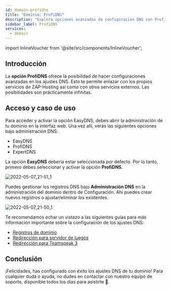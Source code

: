 ```yaml
---
id: domain-profidns
title: "Dominio: ProfiDNS"
description: "Explora opciones avanzadas de configuración DNS con ProfiDNS para enlazar servicios y optimizar la configuración de tu dominio → Aprende más ahora"
sidebar_label: ProfiDNS
services:
  - domain
---
```


import InlineVoucher from '@site/src/components/InlineVoucher';

## Introducción

La **opción ProfiDNS** ofrece la posibilidad de hacer configuraciones avanzadas en los ajustes DNS. Esto te permite enlazar con los propios servicios de ZAP-Hosting así como con otros servicios externos. Las posibilidades son prácticamente infinitas.



## Acceso y caso de uso

Para acceder y activar la opción EasyDNS, debes abrir la administración de tu dominio en la interfaz web. Una vez allí, verás las siguientes opciones bajo administración DNS:

- EasyDNS
- ProfiDNS
- ExpertDNS

La opción **EasyDNS** debería estar seleccionada por defecto. Por lo tanto, primero debes seleccionar y activar la opción **ProfiDNS**.

![2022-05-07_21-51_1](https://screensaver01.zap-hosting.com/index.php/s/tgQaM3iP2oYZsDC/preview)



Puedes gestionar los registros DNS bajo **Administración DNS** en la administración del dominio dentro de Configuración. Ahí puedes crear nuevos registros o ajustar/eliminar los existentes.

![2022-05-07_21-50_1](https://screensaver01.zap-hosting.com/index.php/s/DHodS8rAggnMmSF/preview)



Te recomendamos echar un vistazo a las siguientes guías para más información importante sobre la configuración de los ajustes DNS:

- [Registros de dominio](domain-records.md)
- [Redirección para servidor de juegos](domain-gameserver-srv-link.md)
- [Redirección para Teamspeak 3](domain-teamspeak-redirect.md)



## Conclusión

¡Felicidades, has configurado con éxito los ajustes DNS de tu dominio! Para cualquier duda o ayuda, no dudes en contactar con nuestro equipo de soporte, disponible todos los días para asistirte 🙂.

<InlineVoucher />